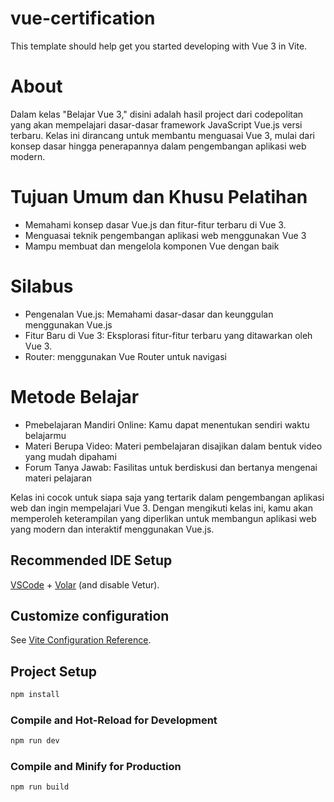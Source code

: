 # vue-certification

This template should help get you started developing with Vue 3 in Vite.

# About

Dalam kelas "Belajar Vue 3," disini adalah hasil project dari codepolitan yang akan mempelajari dasar-dasar framework JavaScript Vue.js versi terbaru.
Kelas ini dirancang untuk membantu menguasai Vue 3, mulai dari konsep dasar hingga penerapannya dalam pengembangan aplikasi web modern.

# Tujuan Umum dan Khusu Pelatihan

- Memahami konsep dasar Vue.js dan fitur-fitur terbaru di Vue 3.
- Menguasai teknik pengembangan aplikasi web menggunakan Vue 3
- Mampu membuat dan mengelola komponen Vue dengan baik

# Silabus

- Pengenalan Vue.js: Memahami dasar-dasar dan keunggulan menggunakan Vue.js
- Fitur Baru di Vue 3: Eksplorasi fitur-fitur terbaru yang ditawarkan oleh Vue 3.
- Router: menggunakan Vue Router untuk navigasi

# Metode Belajar

- Pmebelajaran Mandiri Online: Kamu dapat menentukan sendiri waktu belajarmu
- Materi Berupa Video: Materi pembelajaran disajikan dalam bentuk video yang mudah dipahami
- Forum Tanya Jawab: Fasilitas untuk berdiskusi dan bertanya mengenai materi pelajaran

Kelas ini cocok untuk siapa saja yang tertarik dalam pengembangan aplikasi web dan ingin mempelajari Vue 3. Dengan mengikuti kelas ini, kamu akan memperoleh keterampilan yang diperlikan untuk membangun aplikasi web yang modern dan interaktif menggunakan Vue.js.

## Recommended IDE Setup

[VSCode](https://code.visualstudio.com/) + [Volar](https://marketplace.visualstudio.com/items?itemName=Vue.volar) (and disable Vetur).

## Customize configuration

See [Vite Configuration Reference](https://vitejs.dev/config/).

## Project Setup

```sh
npm install
```

### Compile and Hot-Reload for Development

```sh
npm run dev
```

### Compile and Minify for Production

```sh
npm run build
```
